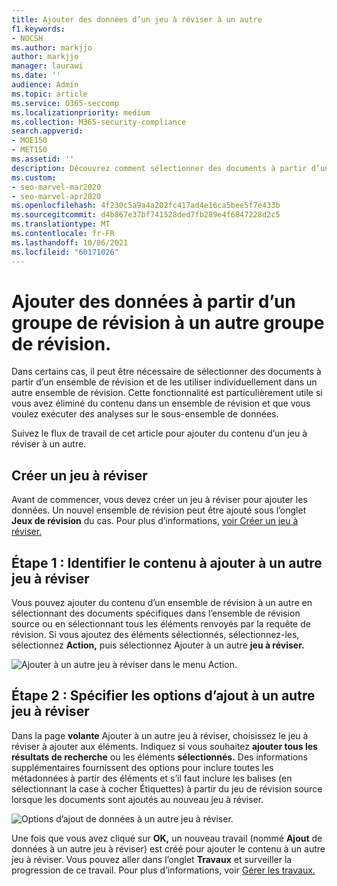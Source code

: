 ```yaml
---
title: Ajouter des données d’un jeu à réviser à un autre
f1.keywords:
- NOCSH
ms.author: markjjo
author: markjjo
manager: laurawi
ms.date: ''
audience: Admin
ms.topic: article
ms.service: O365-seccomp
ms.localizationpriority: medium
ms.collection: M365-security-compliance
search.appverid:
- MOE150
- MET150
ms.assetid: ''
description: Découvrez comment sélectionner des documents à partir d’un ensemble de révision et les utiliser individuellement dans un autre ensemble dans Advanced eDiscovery cas.
ms.custom:
- seo-marvel-mar2020
- seo-marvel-apr2020
ms.openlocfilehash: 4f230c5a9a4a202fc417ad4e16ca5bee5f7e433b
ms.sourcegitcommit: d4b867e37bf741528ded7fb289e4f6847228d2c5
ms.translationtype: MT
ms.contentlocale: fr-FR
ms.lasthandoff: 10/06/2021
ms.locfileid: "60171026"
---
```

# <a name="add-data-to-a-review-set-from-another-review-set"></a>Ajouter des données à partir d’un groupe de révision à un autre groupe de révision.

Dans certains cas, il peut être nécessaire de sélectionner des documents à partir d’un ensemble de révision et de les utiliser individuellement dans un autre ensemble de révision. Cette fonctionnalité est particulièrement utile si vous avez éliminé du contenu dans un ensemble de révision et que vous voulez exécuter des analyses sur le sous-ensemble de données.

Suivez le flux de travail de cet article pour ajouter du contenu d’un jeu à réviser à un autre.

## <a name="create-a-review-set"></a>Créer un jeu à réviser

Avant de commencer, vous devez créer un jeu à réviser pour ajouter les données.  Un nouvel ensemble de révision peut être ajouté sous l’onglet **Jeux de révision** du cas. Pour plus d’informations, [voir Créer un jeu à réviser.](managing-review-sets.md#create-a-review-set)

## <a name="step-1-identify-content-to-add-to-another-review-set"></a>Étape 1 : Identifier le contenu à ajouter à un autre jeu à réviser

Vous pouvez ajouter du contenu d’un ensemble de révision à un autre en sélectionnant des documents spécifiques dans l’ensemble de révision source ou en sélectionnant tous les éléments renvoyés par la requête de révision. Si vous ajoutez des éléments sélectionnés, sélectionnez-les, sélectionnez **Action,** puis sélectionnez Ajouter à un autre **jeu à réviser.**

![Ajouter à un autre jeu à réviser dans le menu Action.](../media/64f2a4d4-eba3-4ab3-a3ba-d519feea3142.png)

## <a name="step-2-specify-options-for-adding-to-another-review-set"></a>Étape 2 : Spécifier les options d’ajout à un autre jeu à réviser

Dans la page **volante** Ajouter à un autre jeu à réviser, choisissez le jeu à réviser à ajouter aux éléments. Indiquez si vous souhaitez **ajouter tous les résultats de recherche** ou les éléments **sélectionnés.**   Des informations supplémentaires fournissent des options pour inclure toutes les métadonnées à partir des éléments et s’il faut inclure les balises (en sélectionnant la case à cocher Étiquettes) à partir du jeu de révision source lorsque les documents sont ajoutés au nouveau jeu à réviser.   

![Options d’ajout de données à un autre jeu à réviser.](../media/6440ee44-68fd-44d7-b43a-3a477345525c.png)

Une fois que vous avez cliqué sur **OK,** un nouveau travail (nommé **Ajout** de données à un autre jeu à réviser) est créé pour ajouter le contenu à un autre jeu à réviser. Vous pouvez aller dans l’onglet **Travaux** et surveiller la progression de ce travail. Pour plus d’informations, voir [Gérer les travaux.](managing-jobs-ediscovery20.md)
